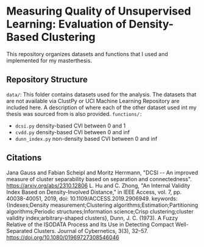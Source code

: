 # Measuring Quality of Unsupervised Learning: Evaluation of Density-Based Clustering

This repository organizes datasets and functions that I used and implemented for my masterthesis. 


## Repository Structure
`data/`: This folder contains datasets used for the analysis. 
The datasets that are not available via ClustPy or UCI Machine Learning Repository are included here. A description of where each of the other dataset used int my thesis was sourced from is also provided.
`functions/:`
- `dcsi.py` density-based CVI between 0 and 1
- `cvdd.py` density-based CVI between 0 and inf
- `dunn_index.py` non-density based CVI between 0 and inf


## Citations
Jana Gauss and Fabian Scheipl and Moritz Herrmann, "DCSI -- An improved measure of cluster separability based on separation and connectedness". https://arxiv.org/abs/2310.12806
L. Hu and C. Zhong, "An Internal Validity Index Based on Density-Involved Distance," in IEEE Access, vol. 7, pp. 40038-40051, 2019,
doi: 10.1109/ACCESS.2019.2906949. keywords: {Indexes;Density measurement;Clustering algorithms;Estimation;Partitioning algorithms;Periodic structures;Information science;Crisp clustering;cluster validity index;arbitrary-shaped clusters},
Dunn, J. C. (1973). A Fuzzy Relative of the ISODATA Process and Its Use in Detecting Compact Well-Separated Clusters. Journal of Cybernetics, 3(3), 32–57. https://doi.org/10.1080/01969727308546046
